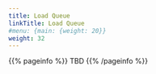 ```yaml
---
title: Load Queue
linkTitle: Load Queue
#menu: {main: {weight: 20}}
weight: 32
---
```


{{% pageinfo %}}
TBD
{{% /pageinfo %}}
